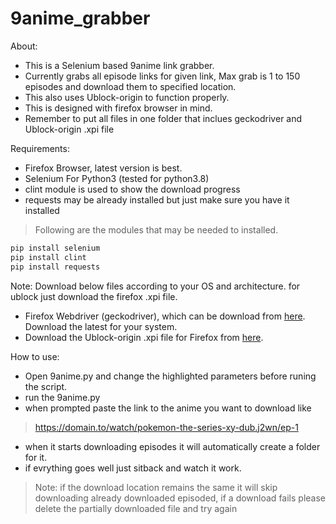 # 9anime_grabber

About:
- This is a Selenium based 9anime link grabber.
- Currently grabs all episode links for given link, Max grab is 1 to 150 episodes and download them to specified location.
- This also uses Ublock-origin to function properly.
- This is designed with firefox browser in mind.
- Remember to put all files in one folder that inclues geckodriver and Ublock-origin .xpi file

Requirements:
- Firefox Browser, latest version is best.
- Selenium For Python3 (tested for python3.8)
- clint module is used to show the download progress
- requests may be already installed but just make sure you have it installed
>Following are the modules that may be needed to installed.
```python
pip install selenium
pip install clint
pip install requests
```
Note: Download below files according to your OS and architecture. for ublock just download the firefox .xpi file.

- Firefox Webdriver (geckodriver), which can be download from [here](https://github.com/mozilla/geckodriver/releases). Download the latest for your system.
- Download the Ublock-origin .xpi file for Firefox from [here](https://github.com/gorhill/uBlock/releases).

How to use:
- Open 9anime.py and change the highlighted parameters before runing the script.
- run the 9anime.py
- when prompted paste the link to the anime you want to download like
>https://domain.to/watch/pokemon-the-series-xy-dub.j2wn/ep-1
- when it starts downloading episodes it will automatically create a folder for it.
- if evrything goes well just sitback and watch it work.
>Note: if the download location remains the same it will skip downloading already downloaded episoded, if a download fails please delete the partially downloaded file and try again

